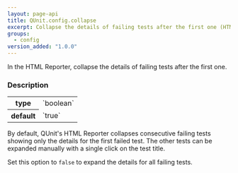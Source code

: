 ```yaml
---
layout: page-api
title: QUnit.config.collapse
excerpt: Collapse the details of failing tests after the first one (HTML Reporter).
groups:
  - config
version_added: "1.0.0"
---
```


In the HTML Reporter, collapse the details of failing tests after the first one.

### Description

<table>
<tr>
  <th>type</th>
  <td markdown="span">`boolean`</td>
</tr>
<tr>
  <th>default</th>
  <td markdown="span">`true`</td>
</tr>
</table>

By default, QUnit's HTML Reporter collapses consecutive failing tests showing only the details for the first failed test. The other tests can be expanded manually with a single click on the test title.

Set this option to `false` to expand the details for all failing tests.
